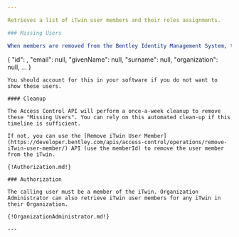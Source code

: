 ```yaml
---

Retrieves a list of iTwin user members and their roles assignments.

### Missing Users

When members are removed from the Bentley Identity Management System, they are not automatically removed from the iTwin. Therefore, it is possible to have a situation where the user is no longer valid, yet they are still a member of the iTwin. When this happens, the user member will be returned from this API endpoint with the follow values:
```
{
    "id": <memberId>,
    "email": null,
    "givenName": null,
    "surname": null,
    "organization": null,
    ...
}
```
You should account for this in your software if you do not want to show these users.

#### Cleanup

The Access Control API will perform a once-a-week cleanup to remove these "Missing Users". You can rely on this automated clean-up if this timeline is sufficient.

If not, you can use the [Remove iTwin User Member](https://developer.bentley.com/apis/access-control/operations/remove-iTwin-user-member/) API (use the memberId) to remove the user member from the iTwin.

{!Authorization.md!}

### Authorization

The calling user must be a member of the iTwin. Organization Administrator can also retrieve iTwin user members for any iTwin in their Organization.

{!OrganizationAdministrator.md!}

---
```

